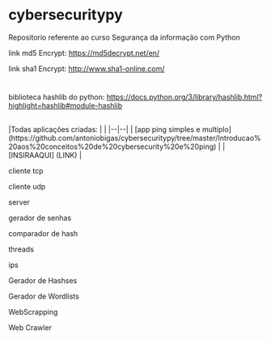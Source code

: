 # cybersecuritypy
Repositorio referente ao curso Segurança da informação com Python



link md5 Encrypt: https://md5decrypt.net/en/

link sha1 Encrypt: http://www.sha1-online.com/




#

biblioteca hashlib do python: https://docs.python.org/3/library/hashlib.html?highlight=hashlib#module-hashlib
##


<div>
|Todas aplicações criadas: | |
|--|--|
| [app ping simples e multiplo] (https://github.com/antoniobigas/cybersecuritypy/tree/master/Introducao%20aos%20conceitos%20de%20cybersecurity%20e%20ping)  |
| [INSIRAAQUI] (LINK)  |



cliente tcp

cliente udp

server

gerador de senhas

comparador de hash

threads

ips

Gerador de Hashses

Gerador de Wordlists

WebScrapping


Web Crawler
</div>



